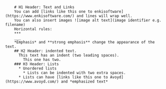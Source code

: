         # H1 Header: Text and Links
        You can add [links like this one to enkisoftware](https://www.enkisoftware.com/) and lines will wrap well.
        You can also insert images ![image alt text](image identifier e.g. filename)
        Horizontal rules:
        ***
        ___
        *Emphasis* and **strong emphasis** change the appearance of the text.
        ## H2 Header: indented text.
          This text has an indent (two leading spaces).
            This one has two.
        ### H3 Header: Lists
          * Unordered lists
            * Lists can be indented with two extra spaces.
          * Lists can have [links like this one to Avoyd](https://www.avoyd.com/) and *emphasized text*